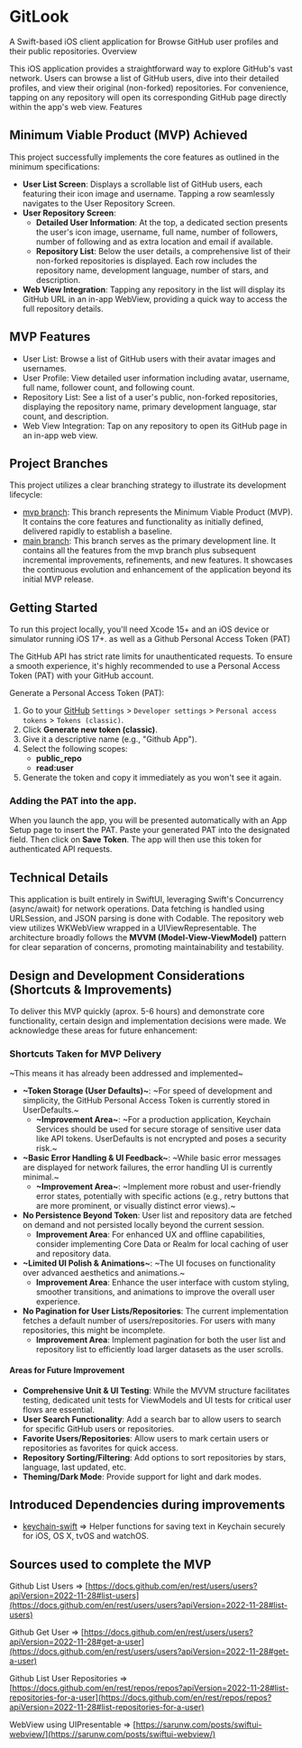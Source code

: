 # GitLook

A Swift-based iOS client application for Browse GitHub user profiles and their public repositories.
Overview

This iOS application provides a straightforward way to explore GitHub's vast network. Users can browse a list of GitHub users, dive into their detailed profiles, and view their original (non-forked) repositories. For convenience, tapping on any repository will open its corresponding GitHub page directly within the app's web view.
Features

## Minimum Viable Product (MVP) Achieved

This project successfully implements the core features as outlined in the minimum specifications:

* **User List Screen**: Displays a scrollable list of GitHub users, each featuring their icon image and username. Tapping a row seamlessly navigates to the User Repository Screen.
* **User Repository Screen**: 
	* **Detailed User Information**: At the top, a dedicated section presents the user's icon image, username, full name, number of followers, number of following and as extra location and email if available.
	* **Repository List**: Below the user details, a comprehensive list of their non-forked repositories is displayed. Each row includes the repository name, development language, number of stars, and description.
* **Web View Integration**: Tapping any repository in the list will display its GitHub URL in an in-app WebView, providing a quick way to access the full repository details.

## MVP Features

* User List: Browse a list of GitHub users with their avatar images and usernames.
* User Profile: View detailed user information including avatar, username, full name, follower count, and following count.
* Repository List: See a list of a user's public, non-forked repositories, displaying the repository name, primary development language, star count, and description.
* Web View Integration: Tap on any repository to open its GitHub page in an in-app web view.

## Project Branches

This project utilizes a clear branching strategy to illustrate its development lifecycle:

* [mvp branch](https://github.com/toniremi/GitLook/tree/mvp): This branch represents the Minimum Viable Product (MVP). It contains the core features and functionality as initially defined, delivered rapidly to establish a baseline.
* [main branch](https://github.com/toniremi/GitLook): This branch serves as the primary development line. It contains all the features from the mvp branch plus subsequent incremental improvements, refinements, and new features. It showcases the continuous evolution and enhancement of the application beyond its initial MVP release.

## Getting Started

To run this project locally, you'll need Xcode 15+ and an iOS device or simulator running iOS 17+.
as well as a Github Personal Access Token (PAT)

The GitHub API has strict rate limits for unauthenticated requests. To ensure a smooth experience, it's highly recommended to use a Personal Access Token (PAT) with your GitHub account.

Generate a Personal Access Token (PAT):

1.  Go to your [GitHub](https://github.com/) `Settings` > `Developer settings` > `Personal access tokens` > `Tokens (classic)`.
2. Click **Generate new token (classic)**.
3. Give it a descriptive name (e.g., "Github App").
4. Select the following scopes:
	* **public_repo**
	* **read:user**
5. Generate the token and copy it immediately as you won't see it again.

### Adding the PAT into the app.

When you launch the app, you will be presented automatically with an App Setup page to insert the PAT. 
Paste your generated PAT into the designated field. Then click on **Save Token**.
The app will then use this token for authenticated API requests.

## Technical Details

This application is built entirely in SwiftUI, leveraging Swift's Concurrency (async/await) for network operations. Data fetching is handled using URLSession, and JSON parsing is done with Codable. The repository web view utilizes WKWebView wrapped in a UIViewRepresentable. 
The architecture broadly follows the **MVVM (Model-View-ViewModel)** pattern for clear separation of concerns, promoting maintainability and testability.

## Design and Development Considerations (Shortcuts & Improvements)

To deliver this MVP quickly (aprox. 5-6 hours) and demonstrate core functionality, certain design and implementation decisions were made.
We acknowledge these areas for future enhancement:

### Shortcuts Taken for MVP Delivery 

~This means it has already been addressed and implemented~

* **~Token Storage (User Defaults)~**: ~For speed of development and simplicity, the GitHub Personal Access Token is currently stored in UserDefaults.~
	* **~Improvement Area~**: ~For a production application, Keychain Services should be used for secure storage of sensitive user data like API tokens. UserDefaults is not encrypted and poses a security risk.~ 
* **~Basic Error Handling & UI Feedback~**: ~While basic error messages are displayed for network failures, the error handling UI is currently minimal.~
	* **~Improvement Area~**: ~Implement more robust and user-friendly error states, potentially with specific actions (e.g., retry buttons that are more prominent, or visually distinct error views).~
* **No Persistence Beyond Token**: User list and repository data are fetched on demand and not persisted locally beyond the current session.
	* **Improvement Area**: For enhanced UX and offline capabilities, consider implementing Core Data or Realm for local caching of user and repository data.
* **~Limited UI Polish & Animations~**: ~The UI focuses on functionality over advanced aesthetics and animations.~
	* **Improvement Area**: Enhance the user interface with custom styling, smoother transitions, and animations to improve the overall user experience.
* **No Pagination for User Lists/Repositories**: The current implementation fetches a default number of users/repositories. For users with many repositories, this might be incomplete.
	* **Improvement Area**: Implement pagination for both the user list and repository list to efficiently load larger datasets as the user scrolls.

#### Areas for Future Improvement

* **Comprehensive Unit & UI Testing**: While the MVVM structure facilitates testing, dedicated unit tests for ViewModels and UI tests for critical user flows are essential.
* **User Search Functionality**: Add a search bar to allow users to search for specific GitHub users or repositories.
* **Favorite Users/Repositories**: Allow users to mark certain users or repositories as favorites for quick access.
* **Repository Sorting/Filtering**: Add options to sort repositories by stars, language, last updated, etc.
* **Theming/Dark Mode**: Provide support for light and dark modes.

## Introduced Dependencies during improvements
* [keychain-swift](https://github.com/evgenyneu/keychain-swift) => Helper functions for saving text in Keychain securely for iOS, OS X, tvOS and watchOS. 

## Sources used to complete the MVP

Github List Users => [https://docs.github.com/en/rest/users/users?apiVersion=2022-11-28#list-users](https://docs.github.com/en/rest/users/users?apiVersion=2022-11-28#list-users)

Github Get User => [https://docs.github.com/en/rest/users/users?apiVersion=2022-11-28#get-a-user](https://docs.github.com/en/rest/users/users?apiVersion=2022-11-28#get-a-user)

Github List User Repositories => [https://docs.github.com/en/rest/repos/repos?apiVersion=2022-11-28#list-repositories-for-a-user](https://docs.github.com/en/rest/repos/repos?apiVersion=2022-11-28#list-repositories-for-a-user)

WebView using UIPresentable => [https://sarunw.com/posts/swiftui-webview/](https://sarunw.com/posts/swiftui-webview/)

